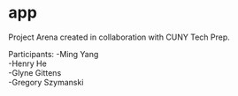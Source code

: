 # app
Project Arena created in collaboration with CUNY Tech Prep. 

Participants: 
-Ming Yang <br />
-Henry He  <br />
-Glyne Gittens <br />
-Gregory Szymanski <br />

